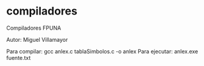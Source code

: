 compiladores
============

Compiladores FPUNA

Autor: Miguel Villamayor

Para compilar: gcc anlex.c tablaSimbolos.c -o anlex
Para ejecutar: anlex.exe fuente.txt

